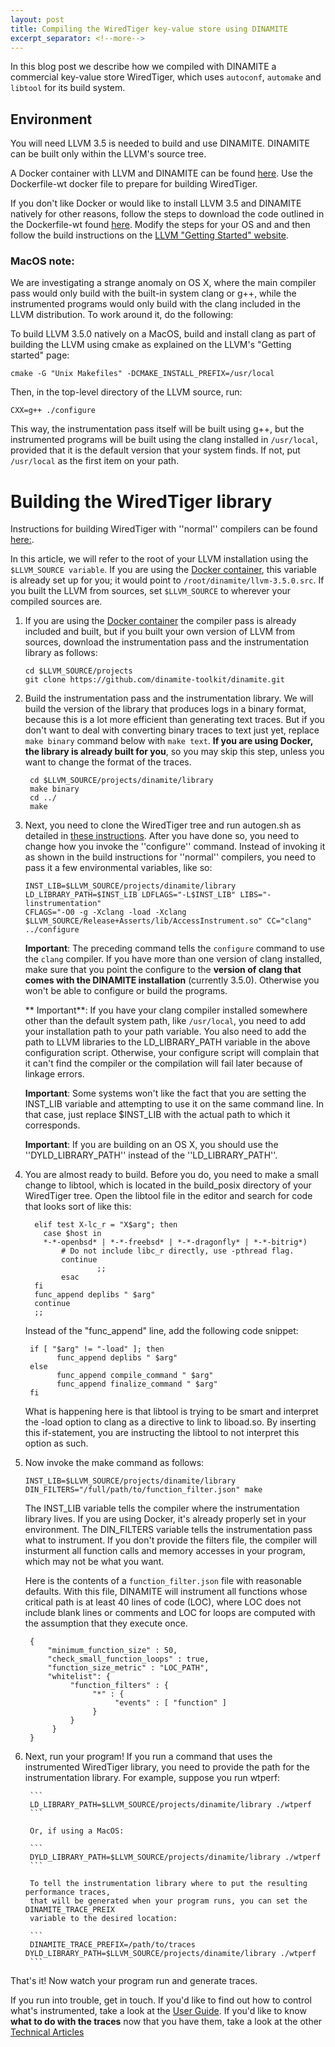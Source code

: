 ```yaml
---
layout: post
title: Compiling the WiredTiger key-value store using DINAMITE
excerpt_separator: <!--more-->
---
```


In this blog post we describe how we compiled with DINAMITE a commercial
key-value store WiredTiger, which uses `autoconf`, `automake` and `libtool`
for its build system.
<!--more-->

## Environment

You will need LLVM 3.5 is needed to build and use DINAMITE.
DINAMITE can be built only within the LLVM's source tree.

A Docker container with LLVM and DINAMITE can be found
[here](https://github.com/dinamite-toolkit/dinamite-compiler-docker.git).
Use the Dockerfile-wt docker file to prepare for building WiredTiger.

If you don't like Docker or would like to install LLVM 3.5 and
DINAMITE natively for other reasons, follow the steps to download the
code outlined in the Dockerfile-wt found
[here](https://github.com/dinamite-toolkit/dinamite-compiler-docker.git).
Modify the steps for your OS and and then follow the build
instructions on the [LLVM "Getting Started"
website](http://llvm.org/docs/GettingStarted.html#local-llvm-configuration).

### MacOS note:

We are investigating a strange anomaly on OS X, where the main
compiler pass would only build with the built-in system clang or g++,
while the instrumented programs would only build with the clang
included in the LLVM distribution. To work around it, do the
following:

To build LLVM 3.5.0 natively on a MacOS, build and install clang as
part of building the LLVM using cmake as explained on the LLVM's
"Getting started" page:
 
    cmake -G "Unix Makefiles" -DCMAKE_INSTALL_PREFIX=/usr/local

Then, in the top-level directory of the LLVM source, run:

    CXX=g++ ./configure

This way, the instrumentation pass itself will be built using g++, but the instrumented programs will be built using the clang installed in `/usr/local`, provided that it is the default version that your system finds. If not, put `/usr/local` as the first item on your path. 

# Building the WiredTiger library

Instructions for building WiredTiger with ''normal'' compilers can be found
[here:](http://source.wiredtiger.com/2.8.0/build-posix.html).

In this article, we will refer to the root of your LLVM installation using the
`$LLVM_SOURCE variable`. If you are using the [Docker container](https://github.com/dinamite-toolkit/dinamite-compiler-docker.git), this variable is
already set up for you; it would point to `/root/dinamite/llvm-3.5.0.src`. If you
built the LLVM from sources, set `$LLVM_SOURCE` to wherever your compiled sources are.

 1. If you are using the [Docker container](https://github.com/dinamite-toolkit/dinamite-compiler-docker.git)
 the compiler pass is already included and built, but if you built your own version
 of LLVM from sources, download the instrumentation pass and the instrumentation
 library as follows:

    ```
    cd $LLVM_SOURCE/projects
    git clone https://github.com/dinamite-toolkit/dinamite.git
    ```
 1. Build the instrumentation pass and the instrumentation library.
 We will build the version of the library that produces logs in a binary format,
 because this is a lot more efficient than generating text traces. But if you don't
 want to deal with converting binary traces to text just yet, replace `make binary`
 command below with `make text`. **If you are using Docker, the library is already
 built for you**, so you may skip this step, unless you want to change the format
 of the traces.
 
    ```
     cd $LLVM_SOURCE/projects/dinamite/library
     make binary
     cd ../
     make
    ```

 2. Next, you need to clone the WiredTiger tree and run autogen.sh as detailed in [these instructions](http://source.wiredtiger.com/2.8.0/build-posix.html). 
    After you have done so, you need to change how you invoke the ''configure'' command. Instead of invoking it as shown in the build instructions for
	''normal'' compilers, you need to pass it a few environmental variables, like so: 
	
	    INST_LIB=$LLVM_SOURCE/projects/dinamite/library
	    LD_LIBRARY_PATH=$INST_LIB LDFLAGS="-L$INST_LIB" LIBS="-linstrumentation"
	    CFLAGS="-O0 -g -Xclang -load -Xclang  $LLVM_SOURCE/Release+Asserts/lib/AccessInstrument.so" CC="clang" ../configure

    **Important**: The preceding command tells the `configure` command
    to use the `clang` compiler. If you have more than one version of
    clang installed, make sure that you point the configure to the
    **version of clang that comes with the DINAMITE installation**
    (currently 3.5.0). Otherwise you won't be able to configure or
    build the programs.

    ** Important**: If you have your clang compiler installed
    somewhere other than the default system path, like `/usr/local`,
    you need to add your installation path to your path variable. You
    also need to add the path to LLVM libraries to the LD_LIBRARY_PATH
    variable in the above configuration script. Otherwise, your
    configure script will complain that it can't find the compiler or
    the compilation will fail later because of linkage errors.

    **Important**: Some systems won't like the fact that you are setting the
    INST_LIB variable and attempting to use it on the same command line.
    In that case, just replace $INST_LIB with the actual path to which it
    corresponds.

    **Important**: If you are building on an OS X, you should use the
    ''DYLD_LIBRARY_PATH'' instead of the ''LD_LIBRARY_PATH''.

 3. You are almost ready to build. Before you do, you need to make a small change
    to libtool, which is located in the build_posix directory of your WiredTiger tree.
    Open the libtool file in the editor and search for code that looks sort of
    like this:

    ```
      elif test X-lc_r = "X$arg"; then
	   	case $host in
		*-*-openbsd* | *-*-freebsd* | *-*-dragonfly* | *-*-bitrig*)
		    # Do not include libc_r directly, use -pthread flag.
		    continue  
            	    ;;
          	esac
      fi
      func_append deplibs " $arg"
      continue
      ;;
    ```

    Instead of the "func_append" line, add the following code snippet:

    ```
     if [ "$arg" != "-load" ]; then
           func_append deplibs " $arg"
     else
           func_append compile_command " $arg"
           func_append finalize_command " $arg"
     fi
    ```

     What is happening here is that libtool is trying to be smart and
   	interpret the -load option to clang as a directive to link to liboad.so.
	By inserting this if-statement, you are instructing the libtool to not
	interpret this option as such.

4. Now invoke the make command as follows:

    ```
    INST_LIB=$LLVM_SOURCE/projects/dinamite/library DIN_FILTERS="/full/path/to/function_filter.json" make
    ```
    
    The INST_LIB variable tells the compiler where the instrumentation library lives.
    If you are using Docker, it's already properly set in your environment.
    The DIN_FILTERS variable tells the instrumentation pass what to instrument. If you
    don't provide the filters file, the compiler will insturment all function calls
    and memory accesses in your program, which may not be what you want.

    Here is the
    contents of a ```function_filter.json``` file with reasonable defaults. With this
    file, DINAMITE will instrument all functions whose critical path is at least 40
    lines of code (LOC), where LOC does not include blank lines or comments and LOC
    for loops are computed with the assumption that they execute once.

    ```
     {
         "minimum_function_size" : 50,
         "check_small_function_loops" : true,
         "function_size_metric" : "LOC_PATH",
         "whitelist": {
              "function_filters" : {
                   "*" : {
                        "events" : [ "function" ]
                   }
              }
          }
     }
    ```
6. Next, run your program! If you run a command that uses the instrumented WiredTiger library, you need to provide the path for the instrumentation library. For example, suppose you run wtperf:

        ```
        LD_LIBRARY_PATH=$LLVM_SOURCE/projects/dinamite/library ./wtperf
        ```

        Or, if using a MacOS:

        ```
        DYLD_LIBRARY_PATH=$LLVM_SOURCE/projects/dinamite/library ./wtperf
        ```

        To tell the instrumentation library where to put the resulting performance traces,
        that will be generated when your program runs, you can set the DINAMITE_TRACE_PREIX
        variable to the desired location:

        ```
        DINAMITE_TRACE_PREFIX=/path/to/traces DYLD_LIBRARY_PATH=$LLVM_SOURCE/projects/dinamite/library ./wtperf
        ```

That's it! Now watch your program run and generate traces.

If you run into trouble, get in touch. If you'd like to find out how to control what's instrumented, take a look at the
[User Guide](/user-guide/). If you'd like to know **what to do with the traces** now that you have them,
take a look at the other [Technical Articles](/tech-articles/)


